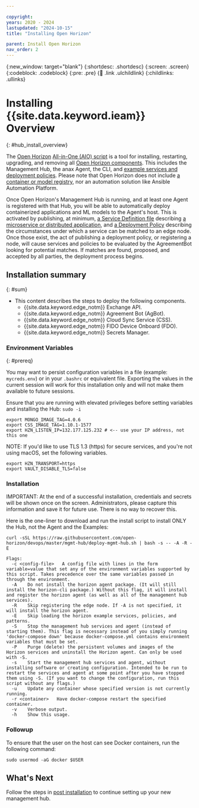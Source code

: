 ```yaml
---

copyright:
years: 2020 - 2024
lastupdated: "2024-10-15"
title: "Installing Open Horizon"

parent: Install Open Horizon
nav_order: 2
---
```


{:new_window: target="blank"}
{:shortdesc: .shortdesc}
{:screen: .screen}
{:codeblock: .codeblock}
{:pre: .pre}
{:child: .link .ulchildlink}
{:childlinks: .ullinks}

# Installing {{site.data.keyword.ieam}} Overview
{: #hub_install_overview}

The [Open Horizon](https://open-horizon.github.io/docs/) [All-in-One (AIO) script](https://open-horizon.github.io/quick-start/) is a tool for installing, restarting, upgrading, and removing all [Open Horizon components](https://open-horizon.github.io/docs/getting_started/overview_oh/).  This includes the Management Hub, the anax Agent, the CLI, and [example services and deployment policies](https://open-horizon.github.io/docs/developing/examples/).  Please note that Open Horizon does not include [a container or model registry](https://open-horizon.github.io/docs/developing/container_registry/), nor an automation solution like Ansible Automation Platform.

Once Open Horizon's Management Hub is running, and at least one Agent is registered with that Hub, you will be able to automatically deploy containerized applications and ML models to the Agent's host.  This is activated by publishing, at minimum, [a Service Definition file](https://open-horizon.github.io/docs/developing/developing_details/#service_definition) describing [a microservice or distributed application](https://open-horizon.github.io/docs/developing/developing_details/#services_deploy_patterns), and [a Deployment Policy](https://open-horizon.github.io/docs/anax/docs/deployment_policy/#deployment-policy) describing the circumstances under which a service can be matched to an edge node.  Once those exist, the act of publishing a deployment policy, or registering a node, will cause services and policies to be evaluated by the AgreementBot looking for potential matches.  If matches are found, proposed, and accepted by all parties, the deployment process begins.

## Installation summary
{: #sum}

* This content describes the steps to deploy the following components.
  * {{site.data.keyword.edge_notm}} Exchange API.
  * {{site.data.keyword.edge_notm}} Agreement Bot (AgBot).
  * {{site.data.keyword.edge_notm}} Cloud Sync Service (CSS).
  * {{site.data.keyword.edge_notm}} FIDO Device Onboard (FDO).
  * {{site.data.keyword.edge_notm}} Secrets Manager.

### Environment Variables
{: #prereq}

You may want to persist configuration variables in a file (example: `mycreds.env`) or in your `.bashrc` or equivalent file.  Exporting the values in the current session will work for this installation only and will not make them available to future sessions.

Ensure that you are running with elevated privileges before setting variables and installing the Hub: `sudo -i`

```shell
export MONGO_IMAGE_TAG=4.0.6
export CSS_IMAGE_TAG=1.10.1-1577
export HZN_LISTEN_IP=132.177.125.232 # <-- use your IP address, not this one
```

NOTE: If you'd like to use TLS 1.3 (https) for secure services, and you're not using macOS, set the following variables.

```shell
export HZN_TRANSPORT=https
export VAULT_DISABLE_TLS=false
```

### Installation

IMPORTANT: At the end of a successful installation, credentials and secrets will be shown once on the screen.  Administrators, please capture this information and save it for future use.  There is no way to recover this.

Here is the one-liner to download and run the install script to install ONLY the Hub, not the Agent and the Examples:

```shell
curl -sSL https://raw.githubusercontent.com/open-horizon/devops/master/mgmt-hub/deploy-mgmt-hub.sh | bash -s -- -A -R -E
```

```text
Flags:
  -c <config-file>   A config file with lines in the form variable=value that set any of the environment variables supported by this script. Takes precedence over the same variables passed in through the environment.
  -A    Do not install the horizon agent package. (It will still install the horizon-cli package.) Without this flag, it will install and register the horizon agent (as well as all of the management hub services).
  -R    Skip registering the edge node. If -A is not specified, it will install the horizon agent.
  -E    Skip loading the horizon example services, policies, and patterns.
  -S    Stop the management hub services and agent (instead of starting them). This flag is necessary instead of you simply running 'docker-compose down' because docker-compose.yml contains environment variables that must be set.
  -P    Purge (delete) the persistent volumes and images of the Horizon services and uninstall the Horizon agent. Can only be used with -S.
  -s    Start the management hub services and agent, without installing software or creating configuration. Intended to be run to restart the services and agent at some point after you have stopped them using -S. (If you want to change the configuration, run this script without any flags.)
  -u    Update any container whose specified version is not currently running.
  -r <container>   Have docker-compose restart the specified container.
  -v    Verbose output.
  -h    Show this usage.
  ```

### Followup

To ensure that the user on the host can see Docker containers, run the following command:

```shell
sudo usermod -aG docker $USER
```

## What's Next

Follow the steps in [post installation](post_install.md) to continue setting up your new management hub.
